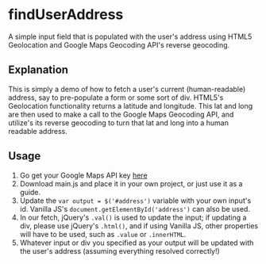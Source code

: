 # findUserAddress
A simple input field that is populated with the user's address using HTML5 Geolocation and Google Maps Geocoding API's reverse geocoding.

## Explanation
This is simply a demo of how to fetch a user's current (human-readable) address, say to pre-populate a form or some sort of div. HTML5's Geolocation functionality returns a latitude and longitude. This lat and long are then used to make a call to the Google Maps Geocoding API, and utilize's its reverse geocoding to turn that lat and long into a human readable address.

## Usage
1. Go get your Google Maps API key [here](https://developers.google.com/maps/documentation/geocoding/get-api-key)
2. Download main.js and place it in your own project, or just use it as a guide.
3. Update the `var output = $('#address')` variable with your own input's id. Vanilla JS's `document.getElementById('address')` can also be used. 
4. In our fetch, jQuery's `.val()` is used to update the input; if updating a div, please use jQuery's `.html()`, and if using Vanilla JS, other properties will have to be used, such as `.value` or `.innerHTML`.
5. Whatever input or div you specified as your output will be updated with the user's address (assuming everything resolved correctly!)
